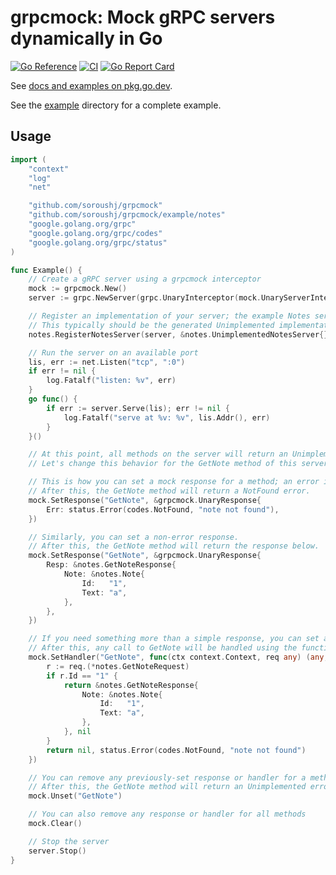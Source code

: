 # grpcmock: Mock gRPC servers dynamically in Go

[![Go Reference](https://pkg.go.dev/badge/github.com/soroushj/grpcmock.svg)](https://pkg.go.dev/github.com/soroushj/grpcmock)
[![CI](https://github.com/soroushj/grpcmock/actions/workflows/ci.yml/badge.svg)](https://github.com/soroushj/grpcmock/actions/workflows/ci.yml)
[![Go Report Card](https://goreportcard.com/badge/github.com/soroushj/grpcmock)](https://goreportcard.com/report/github.com/soroushj/grpcmock)

See [docs and examples on pkg.go.dev](https://pkg.go.dev/github.com/soroushj/grpcmock).

See the [example](./example) directory for a complete example.

## Usage

```go
import (
	"context"
	"log"
	"net"

	"github.com/soroushj/grpcmock"
	"github.com/soroushj/grpcmock/example/notes"
	"google.golang.org/grpc"
	"google.golang.org/grpc/codes"
	"google.golang.org/grpc/status"
)

func Example() {
	// Create a gRPC server using a grpcmock interceptor
	mock := grpcmock.New()
	server := grpc.NewServer(grpc.UnaryInterceptor(mock.UnaryServerInterceptor()))

	// Register an implementation of your server; the example Notes server in this case.
	// This typically should be the generated Unimplemented implementation.
	notes.RegisterNotesServer(server, &notes.UnimplementedNotesServer{})

	// Run the server on an available port
	lis, err := net.Listen("tcp", ":0")
	if err != nil {
		log.Fatalf("listen: %v", err)
	}
	go func() {
		if err := server.Serve(lis); err != nil {
			log.Fatalf("serve at %v: %v", lis.Addr(), err)
		}
	}()

	// At this point, all methods on the server will return an Unimplemented error.
	// Let's change this behavior for the GetNote method of this server.

	// This is how you can set a mock response for a method; an error in this case.
	// After this, the GetNote method will return a NotFound error.
	mock.SetResponse("GetNote", &grpcmock.UnaryResponse{
		Err: status.Error(codes.NotFound, "note not found"),
	})

	// Similarly, you can set a non-error response.
	// After this, the GetNote method will return the response below.
	mock.SetResponse("GetNote", &grpcmock.UnaryResponse{
		Resp: &notes.GetNoteResponse{
			Note: &notes.Note{
				Id:   "1",
				Text: "a",
			},
		},
	})

	// If you need something more than a simple response, you can set a handler.
	// After this, any call to GetNote will be handled using the function below.
	mock.SetHandler("GetNote", func(ctx context.Context, req any) (any, error) {
		r := req.(*notes.GetNoteRequest)
		if r.Id == "1" {
			return &notes.GetNoteResponse{
				Note: &notes.Note{
					Id:   "1",
					Text: "a",
				},
			}, nil
		}
		return nil, status.Error(codes.NotFound, "note not found")
	})

	// You can remove any previously-set response or handler for a method.
	// After this, the GetNote method will return an Unimplemented error.
	mock.Unset("GetNote")

	// You can also remove any response or handler for all methods
	mock.Clear()

	// Stop the server
	server.Stop()
}
```
